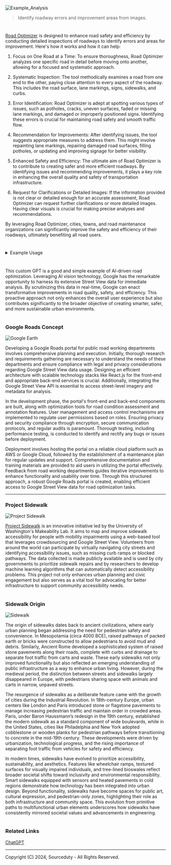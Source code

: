 ![Example_Analysis](https://github.com/sourceduty/Road_Optimizer/assets/123030236/a2bec0d3-8398-444e-9ca8-84d60ce36510)

> Identify roadway errors and improvement areas from images.
#

[Road Optimizer](https://chat.openai.com/g/g-LjAxDdlH9-road-optimizer) is designed to enhance road safety and efficiency by conducting detailed inspections of roadways to identify errors and areas for improvement. Here's how it works and how it can help:

1. Focus on One Road at a Time: To ensure thoroughness, Road Optimizer analyzes one specific road in detail before moving onto another, allowing for a focused and systematic approach.

2. Systematic Inspection: The tool methodically examines a road from one end to the other, paying close attention to every aspect of the roadway. This includes the road surface, lane markings, signs, sidewalks, and curbs.

3. Error Identification: Road Optimizer is adept at spotting various types of issues, such as potholes, cracks, uneven surfaces, faded or missing lane markings, and damaged or improperly positioned signs. Identifying these errors is crucial for maintaining road safety and smooth traffic flow.

4. Recommendation for Improvements: After identifying issues, the tool suggests appropriate measures to address them. This might involve repainting lane markings, repairing damaged road surfaces, filling potholes, or updating and improving signage for better visibility.

5. Enhanced Safety and Efficiency: The ultimate aim of Road Optimizer is to contribute to creating safer and more efficient roadways. By identifying issues and recommending improvements, it plays a key role in enhancing the overall quality and safety of transportation infrastructure.

6. Request for Clarifications or Detailed Images: If the information provided is not clear or detailed enough for an accurate assessment, Road Optimizer can request further clarifications or more detailed images. Having clear visuals is crucial for making precise analyses and recommendations.

By leveraging Road Optimizer, cities, towns, and road maintenance organizations can significantly improve the safety and efficiency of their roadways, ultimately benefiting all road users.

#

<details><summary>Example Usage</summary>
<br>

![Example](https://github.com/sourceduty/Road_Optimizer/assets/123030236/dcd74cd3-2a08-46e7-bb75-58169a69dfbc)

Analysis and Recommendations for East 26th St N, Tulsa, Oklahoma (Construction Zone):

1. Construction Zone:
   - Active construction site with machinery and workers present.
   - Ensure clear signage marking the construction zone for driver awareness.

2. Temporary Signage:
   - The "Speed Limit 25" sign should be more stable and visible.
   - Consider using more durable and prominent signs for key warnings.

3. Road Surface Conditions:
   - Regular cleaning needed to remove dirt and debris from the roadway.
   - This helps maintain traction and safety, especially for motorcycles.

4. Lane Markings:
   - Implement clear, temporary lane markings to guide traffic safely around the work area.

5. Barriers:
   - Orange construction barrels should be evenly spaced and positioned to direct traffic clearly.

6. Sidewalks:
   - Provide clear signage for pedestrian detours if sidewalks are closed or obstructed.

7. Work Zone Indicators:
   - Use advanced warning signs, flaggers, or other indicators for extensive road work and detours.

8. Construction Access:
   - Clearly mark construction site entrances to prevent unauthorized access and ensure safety.

Post-Construction Improvements:
- Ensure the road surface is smooth and free from construction debris.
- Repaint lane markings if necessary.
- Replace any temporary signs with permanent, durable signage.
- Restore sidewalks and curbs to safe conditions for pedestrians.

Regular inspections by project management are crucial to maintain effective temporary traffic control and ensure safety throughout the construction period.

<br>
</details>

#

This custom GPT is a good and simple example of AI-driven road optimization. Leveraging AI vision technology, Google has the remarkable opportunity to harness its extensive Street View data for immediate analysis. By scrutinizing this data in real-time, Google can enact transformative improvements in road quality, safety, and efficiency. This proactive approach not only enhances the overall user experience but also contributes significantly to the broader objective of creating smarter, safer, and more sustainable urban environments.

#
### Google Roads Concept

![Google Earth](https://github.com/user-attachments/assets/35fe62f5-09a5-4d8d-9a47-7eb69f28166d)

Developing a Google Roads portal for public road working departments involves comprehensive planning and execution. Initially, thorough research and requirements gathering are necessary to understand the needs of these departments and ensure compliance with legal and privacy considerations regarding Google Street View data usage. Designing an efficient architecture with scalable technology stacks like React.js for the front-end and appropriate back-end services is crucial. Additionally, integrating the Google Street View API is essential to access street-level imagery and metadata for analysis.

In the development phase, the portal's front-end and back-end components are built, along with optimization tools for road condition assessment and annotation features. User management and access control mechanisms are implemented to regulate user permissions based on roles. Ensuring privacy and security compliance through encryption, secure communication protocols, and regular audits is paramount. Thorough testing, including performance testing, is conducted to identify and rectify any bugs or issues before deployment.

Deployment involves hosting the portal on a reliable cloud platform such as AWS or Google Cloud, followed by the establishment of a maintenance plan for regular updates and support. Comprehensive documentation and training materials are provided to aid users in utilizing the portal effectively. Feedback from road working departments guides iterative improvements to enhance functionality and usability over time. Through this structured approach, a robust Google Roads portal is created, enabling efficient access to Google Street View data for road optimization tasks.

***

### Project Sidewalk

![Project Sidewalk](https://github.com/sourceduty/Road_Optimizer/assets/123030236/0ba2a4f1-77ae-4beb-b73b-023c4b15b3b2)

[Project Sidewalk](https://sidewalk-sea.cs.washington.edu/?referrer=scistarter)  is an innovative initiative led by the University of Washington's Makeability Lab. It aims to map and improve sidewalk accessibility for people with mobility impairments using a web-based tool that leverages crowdsourcing and Google Street View. Volunteers from around the world can participate by virtually navigating city streets and identifying accessibility issues, such as missing curb ramps or blocked pathways. The data collected is made publicly available and is used by city governments to prioritize sidewalk repairs and by researchers to develop machine learning algorithms that can automatically detect accessibility problems. This project not only enhances urban planning and civic engagement but also serves as a vital tool for advocating for better infrastructure to support community accessibility needs.

#
### Sidewalk Origin

![Sidewalk](https://github.com/user-attachments/assets/66d7fd59-a4b6-43ab-a2e7-d80d73fd62c6)

The origin of sidewalks dates back to ancient civilizations, where early urban planning began addressing the need for pedestrian safety and convenience. In Mesopotamia (circa 4000 BCE), raised pathways of packed earth or bricks were constructed to allow pedestrians to avoid mud and debris. Similarly, Ancient Rome developed a sophisticated system of raised stone pavements along their roads, complete with curbs and drainage to separate foot traffic from carts and waste. These early sidewalks not only improved functionality but also reflected an emerging understanding of public infrastructure as a way to enhance urban living. However, during the medieval period, the distinction between streets and sidewalks largely disappeared in Europe, with pedestrians sharing space with animals and carts in narrow, unpaved streets.

The resurgence of sidewalks as a deliberate feature came with the growth of cities during the Industrial Revolution. In 18th-century Europe, urban centers like London and Paris introduced stone or flagstone pavements to manage increasing pedestrian traffic and maintain order in crowded areas. Paris, under Baron Haussmann’s redesign in the 19th century, established the modern sidewalk as a standard component of wide boulevards, while in the United States, cities like Philadelphia and New York adopted cobblestone or wooden planks for pedestrian pathways before transitioning to concrete in the mid-19th century. These developments were driven by urbanization, technological progress, and the rising importance of separating foot traffic from vehicles for safety and efficiency.

In modern times, sidewalks have evolved to prioritize accessibility, sustainability, and aesthetics. Features like wheelchair ramps, textured surfaces for visually impaired individuals, and tree-lined bioswales reflect broader societal shifts toward inclusivity and environmental responsibility. Smart sidewalks equipped with sensors and heated pavements in cold regions demonstrate how technology has been integrated into urban design. Beyond functionality, sidewalks have become spaces for public art, cultural expression, and pedestrian-only zones, highlighting their role as both infrastructure and community space. This evolution from primitive paths to multifunctional urban elements underscores how sidewalks have consistently mirrored societal values and advancements in engineering.

#
### Related Links

[ChatGPT](https://github.com/sourceduty/ChatGPT)

***
Copyright (C) 2024, Sourceduty - All Rights Reserved.
